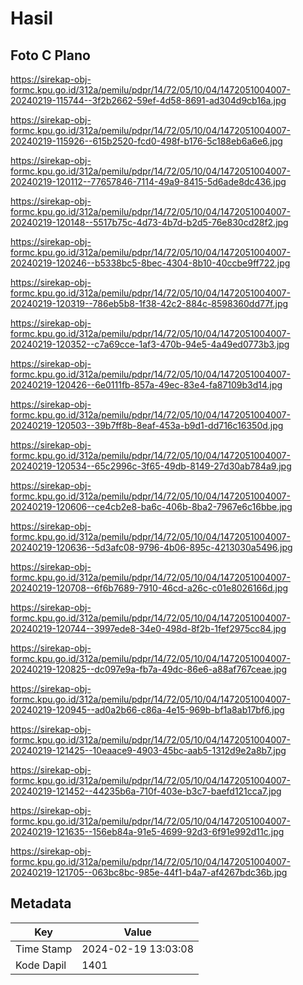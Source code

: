 # Hasil

## Foto C Plano

https://sirekap-obj-formc.kpu.go.id/312a/pemilu/pdpr/14/72/05/10/04/1472051004007-20240219-115744--3f2b2662-59ef-4d58-8691-ad304d9cb16a.jpg

https://sirekap-obj-formc.kpu.go.id/312a/pemilu/pdpr/14/72/05/10/04/1472051004007-20240219-115926--615b2520-fcd0-498f-b176-5c188eb6a6e6.jpg

https://sirekap-obj-formc.kpu.go.id/312a/pemilu/pdpr/14/72/05/10/04/1472051004007-20240219-120112--77657846-7114-49a9-8415-5d6ade8dc436.jpg

https://sirekap-obj-formc.kpu.go.id/312a/pemilu/pdpr/14/72/05/10/04/1472051004007-20240219-120148--5517b75c-4d73-4b7d-b2d5-76e830cd28f2.jpg

https://sirekap-obj-formc.kpu.go.id/312a/pemilu/pdpr/14/72/05/10/04/1472051004007-20240219-120246--b5338bc5-8bec-4304-8b10-40ccbe9ff722.jpg

https://sirekap-obj-formc.kpu.go.id/312a/pemilu/pdpr/14/72/05/10/04/1472051004007-20240219-120319--786eb5b8-1f38-42c2-884c-8598360dd77f.jpg

https://sirekap-obj-formc.kpu.go.id/312a/pemilu/pdpr/14/72/05/10/04/1472051004007-20240219-120352--c7a69cce-1af3-470b-94e5-4a49ed0773b3.jpg

https://sirekap-obj-formc.kpu.go.id/312a/pemilu/pdpr/14/72/05/10/04/1472051004007-20240219-120426--6e0111fb-857a-49ec-83e4-fa87109b3d14.jpg

https://sirekap-obj-formc.kpu.go.id/312a/pemilu/pdpr/14/72/05/10/04/1472051004007-20240219-120503--39b7ff8b-8eaf-453a-b9d1-dd716c16350d.jpg

https://sirekap-obj-formc.kpu.go.id/312a/pemilu/pdpr/14/72/05/10/04/1472051004007-20240219-120534--65c2996c-3f65-49db-8149-27d30ab784a9.jpg

https://sirekap-obj-formc.kpu.go.id/312a/pemilu/pdpr/14/72/05/10/04/1472051004007-20240219-120606--ce4cb2e8-ba6c-406b-8ba2-7967e6c16bbe.jpg

https://sirekap-obj-formc.kpu.go.id/312a/pemilu/pdpr/14/72/05/10/04/1472051004007-20240219-120636--5d3afc08-9796-4b06-895c-4213030a5496.jpg

https://sirekap-obj-formc.kpu.go.id/312a/pemilu/pdpr/14/72/05/10/04/1472051004007-20240219-120708--6f6b7689-7910-46cd-a26c-c01e8026166d.jpg

https://sirekap-obj-formc.kpu.go.id/312a/pemilu/pdpr/14/72/05/10/04/1472051004007-20240219-120744--3997ede8-34e0-498d-8f2b-1fef2975cc84.jpg

https://sirekap-obj-formc.kpu.go.id/312a/pemilu/pdpr/14/72/05/10/04/1472051004007-20240219-120825--dc097e9a-fb7a-49dc-86e6-a88af767ceae.jpg

https://sirekap-obj-formc.kpu.go.id/312a/pemilu/pdpr/14/72/05/10/04/1472051004007-20240219-120945--ad0a2b66-c86a-4e15-969b-bf1a8ab17bf6.jpg

https://sirekap-obj-formc.kpu.go.id/312a/pemilu/pdpr/14/72/05/10/04/1472051004007-20240219-121425--10eaace9-4903-45bc-aab5-1312d9e2a8b7.jpg

https://sirekap-obj-formc.kpu.go.id/312a/pemilu/pdpr/14/72/05/10/04/1472051004007-20240219-121452--44235b6a-710f-403e-b3c7-baefd121cca7.jpg

https://sirekap-obj-formc.kpu.go.id/312a/pemilu/pdpr/14/72/05/10/04/1472051004007-20240219-121635--156eb84a-91e5-4699-92d3-6f91e992d11c.jpg

https://sirekap-obj-formc.kpu.go.id/312a/pemilu/pdpr/14/72/05/10/04/1472051004007-20240219-121705--063bc8bc-985e-44f1-b4a7-af4267bdc36b.jpg


## Metadata

| Key        | Value               |
| ---------- | ------------------- |
| Time Stamp | 2024-02-19 13:03:08 |
| Kode Dapil | 1401                |



